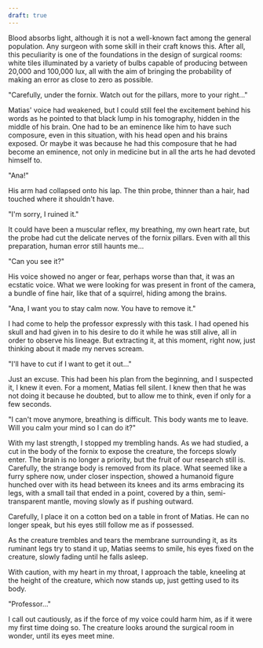 ```yaml
---
draft: true
---
```


Blood absorbs light, although it is not a well-known fact among the general population. Any surgeon with some skill in their craft knows this. After all, this peculiarity is one of the foundations in the design of surgical rooms: white tiles illuminated by a variety of bulbs capable of producing between 20,000 and 100,000 lux, all with the aim of bringing the probability of making an error as close to zero as possible.

"Carefully, under the fornix. Watch out for the pillars, more to your right..."

Matias' voice had weakened, but I could still feel the excitement behind his words as he pointed to that black lump in his tomography, hidden in the middle of his brain. One had to be an eminence like him to have such composure, even in this situation, with his head open and his brains exposed. Or maybe it was because he had this composure that he had become an eminence, not only in medicine but in all the arts he had devoted himself to.

"Ana!"

His arm had collapsed onto his lap. The thin probe, thinner than a hair, had touched where it shouldn't have.

"I'm sorry, I ruined it."

It could have been a muscular reflex, my breathing, my own heart rate, but the probe had cut the delicate nerves of the fornix pillars. Even with all this preparation, human error still haunts me...

"Can you see it?"

His voice showed no anger or fear, perhaps worse than that, it was an ecstatic voice. What we were looking for was present in front of the camera, a bundle of fine hair, like that of a squirrel, hiding among the brains.

"Ana, I want you to stay calm now. You have to remove it."

I had come to help the professor expressly with this task. I had opened his skull and had given in to his desire to do it while he was still alive, all in order to observe his lineage. But extracting it, at this moment, right now, just thinking about it made my nerves scream.

"I'll have to cut if I want to get it out..."

Just an excuse. This had been his plan from the beginning, and I suspected it, I knew it even. For a moment, Matias fell silent. I knew then that he was not doing it because he doubted, but to allow me to think, even if only for a few seconds.

"I can't move anymore, breathing is difficult. This body wants me to leave. Will you calm your mind so I can do it?"

With my last strength, I stopped my trembling hands. As we had studied, a cut in the body of the fornix to expose the creature, the forceps slowly enter. The brain is no longer a priority, but the fruit of our research still is. Carefully, the strange body is removed from its place. What seemed like a furry sphere now, under closer inspection, showed a humanoid figure hunched over with its head between its knees and its arms embracing its legs, with a small tail that ended in a point, covered by a thin, semi-transparent mantle, moving slowly as if pushing outward.

Carefully, I place it on a cotton bed on a table in front of Matias. He can no longer speak, but his eyes still follow me as if possessed.

As the creature trembles and tears the membrane surrounding it, as its ruminant legs try to stand it up, Matias seems to smile, his eyes fixed on the creature, slowly fading until he falls asleep.

With caution, with my heart in my throat, I approach the table, kneeling at the height of the creature, which now stands up, just getting used to its body.

  
"Professor..."

I call out cautiously, as if the force of my voice could harm him, as if it were my first time doing so. The creature looks around the surgical room in wonder, until its eyes meet mine.
